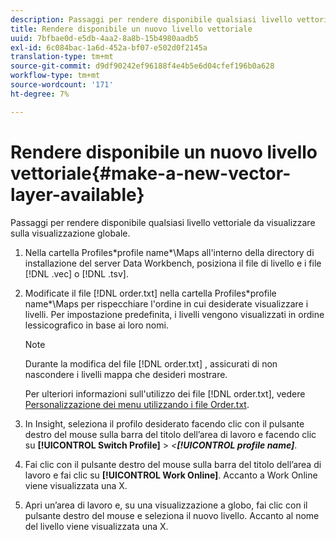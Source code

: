```yaml
---
description: Passaggi per rendere disponibile qualsiasi livello vettoriale da visualizzare sulla visualizzazione globale.
title: Rendere disponibile un nuovo livello vettoriale
uuid: 7bfbae0d-e5db-4aa2-8a8b-15b4980aadb5
exl-id: 6c084bac-1a6d-452a-bf07-e502d0f2145a
translation-type: tm+mt
source-git-commit: d9df90242ef96188f4e4b5e6d04cfef196b0a628
workflow-type: tm+mt
source-wordcount: '171'
ht-degree: 7%

---
```


# Rendere disponibile un nuovo livello vettoriale{#make-a-new-vector-layer-available}

Passaggi per rendere disponibile qualsiasi livello vettoriale da visualizzare sulla visualizzazione globale.

1. Nella cartella Profiles\*profile name*\Maps all&#39;interno della directory di installazione del server Data Workbench, posiziona il file di livello e i file [!DNL .vec] o [!DNL .tsv].
1. Modificate il file [!DNL order.txt] nella cartella Profiles\*profile name*\Maps per rispecchiare l&#39;ordine in cui desiderate visualizzare i livelli. Per impostazione predefinita, i livelli vengono visualizzati in ordine lessicografico in base ai loro nomi.

   >[!NOTE]
   >
   >Durante la modifica del file [!DNL order.txt] , assicurati di non nascondere i livelli mappa che desideri mostrare.

   Per ulteriori informazioni sull&#39;utilizzo dei file [!DNL order.txt], vedere [Personalizzazione dei menu utilizzando i file Order.txt](../../../../home/c-get-started/c-intf-anlys-ftrs/c-ctm-menus/t-cstm-menus-ordr-files.md#task-a391800a8dd444deb3e1516d5189f999).

1. In Insight, seleziona il profilo desiderato facendo clic con il pulsante destro del mouse sulla barra del titolo dell’area di lavoro e facendo clic su **[!UICONTROL Switch Profile]** > *&lt;**[!UICONTROL profile name]***.
1. Fai clic con il pulsante destro del mouse sulla barra del titolo dell’area di lavoro e fai clic su **[!UICONTROL Work Online]**. Accanto a Work Online viene visualizzata una X.
1. Apri un’area di lavoro e, su una visualizzazione a globo, fai clic con il pulsante destro del mouse e seleziona il nuovo livello. Accanto al nome del livello viene visualizzata una X.
